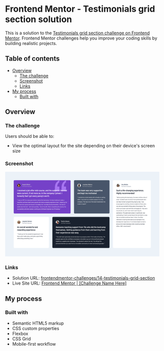 # Frontend Mentor - Testimonials grid section solution

This is a solution to the [Testimonials grid section challenge on Frontend Mentor](https://www.frontendmentor.io/challenges/testimonials-grid-section-Nnw6J7Un7). Frontend Mentor challenges help you improve your coding skills by building realistic projects.

## Table of contents

- [Overview](#overview)
  - [The challenge](#the-challenge)
  - [Screenshot](#screenshot)
  - [Links](#links)
- [My process](#my-process)
  - [Built with](#built-with)

## Overview

### The challenge

Users should be able to:

- View the optimal layout for the site depending on their device's screen size

### Screenshot

![Screenshot](./screenshot.png)

### Links

- Solution URL: [frontendmentor-challenges/14-testimonials-grid-section](https://github.com/david-tejada/frontendmentor-challenges/tree/main/14-testimonials-grid-section)
- Live Site URL: [Frontend Mentor | [Challenge Name Here]](https://steady-dusk-95709f.netlify.app/)

## My process

### Built with

- Semantic HTML5 markup
- CSS custom properties
- Flexbox
- CSS Grid
- Mobile-first workflow
